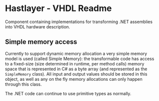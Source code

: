 # Hastlayer - VHDL Readme



Component containing implementations for transforming .NET assemblies into VHDL hardware description.


## Simple memory access

Currently to support dynamic memory allocation a very simple memory model is used (called Simple Memory): the transformable code has access to a fixed-size (size determined in runtime, per method calls) memory space that is represented in C# as a byte array (and represented as the `SimpleMemory` class). All input and output values should be stored in this object, as well as any on the fly memory allocations can only happen through this class.

The .NET code can continue to use primitive types as normally.